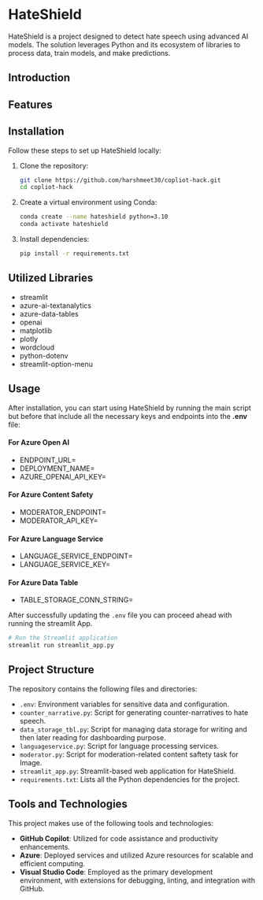 # HateShield
HateShield is a project designed to detect hate speech using advanced AI models. The solution leverages Python and its ecosystem of libraries to process data, train models, and make predictions.


## Introduction



## Features


## Installation

Follow these steps to set up HateShield locally:

1. Clone the repository:

   ```bash
   git clone https://github.com/harshmeet30/copliot-hack.git
   cd copliot-hack
   ```

2. Create a virtual environment using Conda:

   ```bash
   conda create --name hateshield python=3.10
   conda activate hateshield
   ```

3. Install dependencies:

   ```bash
   pip install -r requirements.txt
   ```

## Utilized Libraries
- streamlit
- azure-ai-textanalytics
- azure-data-tables
- openai
- matplotlib
- plotly
- wordcloud
- python-dotenv
- streamlit-option-menu


## Usage

After installation, you can start using HateShield by running the main script but before that include all the necessary keys and endpoints into the **.env** file:

#### For Azure Open AI
- ENDPOINT_URL=
- DEPLOYMENT_NAME=
- AZURE_OPENAI_API_KEY=

#### For Azure Content Safety
- MODERATOR_ENDPOINT=
- MODERATOR_API_KEY=

#### For Azure Language Service
- LANGUAGE_SERVICE_ENDPOINT=
- LANGUAGE_SERVICE_KEY=

#### For Azure Data Table
- TABLE_STORAGE_CONN_STRING=


After successfully updating the `.env` file you can proceed ahead with running the streamlit App.

```bash
# Run the Streamlit application
streamlit run streamlit_app.py
```

## Project Structure

The repository contains the following files and directories:

- `.env`: Environment variables for sensitive data and configuration.
- `counter_narrative.py`: Script for generating counter-narratives to hate speech.
- `data_storage_tbl.py`: Script for managing data storage for writing and then later reading for dashboarding purpose.
- `languageservice.py`: Script for language processing services.
- `moderator.py`: Script for moderation-related content saftety task for Image.
- `streamlit_app.py`: Streamlit-based web application for HateShield.
- `requirements.txt`: Lists all the Python dependencies for the project.


## Tools and Technologies

This project makes use of the following tools and technologies:

- **GitHub Copilot**: Utilized for code assistance and productivity enhancements.
- **Azure**: Deployed services and utilized Azure resources for scalable and efficient computing.
- **Visual Studio Code**: Employed as the primary development environment, with extensions for debugging, linting, and integration with GitHub.

